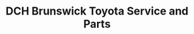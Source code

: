 ---
title: "DCH Brunswick Toyota Service and Parts"
url: /north-brunswick/dch-brunswick-toyota-service-and-parts/
shop: Autowerkstatt
---